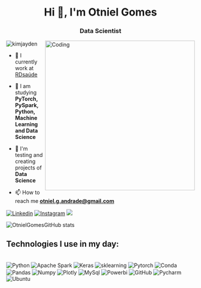 <h1 align="center">Hi 👋, I'm Otniel Gomes</h1>
<h3 align="center">Data Scientist</h3>
<img align="right" alt="Coding" width="400" src="https://miro.medium.com/max/680/0*7Q3yvSIv_t0ioJ-Z.gif"/>
<p align="left"> <img src="https://komarev.com/ghpvc/?username=OtnielGomes&label=Profile%20views&color=0e75b6&style=flat" alt="kimjayden" /> </p>

- 🔭 I currently work at [RDsaúde](https://rd.com.br/)

- 🌱 I am studying **PyTorch, PySpark, Python, Machine Learning and Data Science**

- 👯 I'm testing and creating projects of **Data Science**

- 📫 How to reach me **otniel.g.andrade@gmail.com**

[![Linkedin](https://img.shields.io/badge/LinkedIn-0077B5?style=for-the-badge&logo=linkedin&logoColor=white)](https://www.linkedin.com/in/otnielgomes/)
[![Instagram](https://img.shields.io/badge/Instagram-E4405F?style=for-the-badge&logo=instagram&logoColor=white)](https://www.instagram.com/otnielgomes/)
 <picture>
  <source
    srcset="https://github-readme-stats.vercel.app/api?username=otnielgomes_icons=true&theme=dark"
    media="(prefers-color-scheme: dark)"
  />
  <source
    srcset="https://github-readme-stats.vercel.app/api?username=otnielgomes&show_icons=true"
    media="(prefers-color-scheme: light), (prefers-color-scheme: no-preference)"
  />
  <img src="https://github-readme-stats.vercel.app/api?username=otnielgomes&show_icons=true" />
</picture>

![OtnielGomesGitHub stats](https://github-readme-stats.vercel.app/api/top-langs/?username=OtnielGomes&theme=blue-green)

## Technologies I use in my day:
<div style="display: inline_block"><br/>
  <img align="center" alt="Python" src="https://img.shields.io/badge/Python-14354C?style=for-the-badge&logo=python&logoColor=white"/>
  <img align="center" alt="Apache Spark" src="https://img.shields.io/badge/Apache_Spark-FFFFFF?style=for-the-badge&logo=apachespark&logoColor=#E35A16"/>
  <img align="center" alt="Keras" src="https://img.shields.io/badge/Keras-FF0000?style=for-the-badge&logo=keras&logoColor=white"/>
  <img align="center" alt="sklearning" src="https://img.shields.io/badge/scikit_learn-F7931E?style=for-the-badge&logo=scikit-learn&logoColor=white"/>
  <img align="center" alt="Pytorch" src="https://img.shields.io/badge/PyTorch-EE4C2C?style=for-the-badge&logo=pytorch&logoColor=white"/>
  <img align="center" alt="Conda" src="https://img.shields.io/badge/Pandas-2C2D72?style=for-the-badge&logo=pandas&logoColor=white"/>
  <img align="center" alt="Pandas" src="https://img.shields.io/badge/conda-342B029.svg?&style=for-the-badge&logo=anaconda&logoColor=white"/>
  <img align="center" alt="Numpy" src="https://img.shields.io/badge/Numpy-777BB4?style=for-the-badge&logo=numpy&logoColor=white"/>
  <img align="center" alt="Plotly" src="https://img.shields.io/badge/Plotly-239120?style=for-the-badge&logo=plotly&logoColor=white"/>
  <img align="center" alt="MySql" src="https://img.shields.io/badge/MySQL-00000F?style=for-the-badge&logo=mysql&logoColor=white"/>
  <img align="center" alt="Powerbi" src="https://img.shields.io/badge/PowerBI-F2C811?style=for-the-badge&logo=Power%20BI&logoColor=white"/>
  <img align="center" alt="GitHub" src="https://img.shields.io/badge/GitHub_Actions-2088FF?style=for-the-badge&logo=github-actions&logoColor=white"/>
  <img align="center" alt="Pycharm" src="https://img.shields.io/badge/PyCharm-000000.svg?&style=for-the-badge&logo=PyCharm&logoColor=white"/>
  <img align="center" alt="Ubuntu" src="https://img.shields.io/badge/Ubuntu-E95420?style=for-the-badge&logo=ubuntu&logoColor=white"/>
</div><br/>
